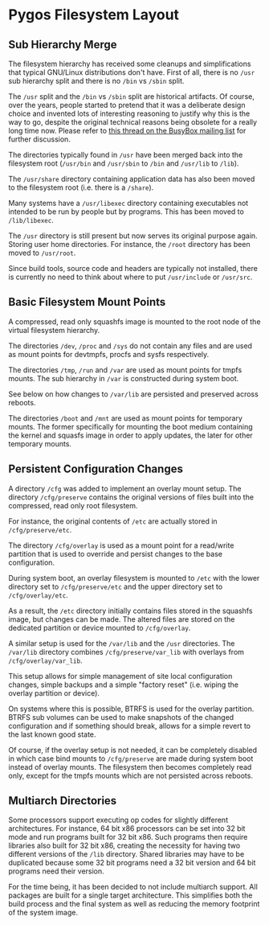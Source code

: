 # Pygos Filesystem Layout

## Sub Hierarchy Merge

The filesystem hierarchy has received some cleanups and simplifications that
typical GNU/Linux distributions don't have. First of all, there is no `/usr`
sub hierarchy split and there is no `/bin` vs `/sbin` split.

The `/usr` split and the `/bin` vs `/sbin` split are historical artifacts. Of
course, over the years, people started to pretend that it was a deliberate
design choice and invented lots of interesting reasoning to justify why this is
the way to go, despite the original technical reasons being obsolete for a
really long time now. Please refer to [this thread on the BusyBox mailing list](http://lists.busybox.net/pipermail/busybox/2010-December/074114.html)
for further discussion.


The directories typically found in `/usr` have been merged back into the
filesystem root (`/usr/bin` and `/usr/sbin` to `/bin`  and `/usr/lib`
to `/lib`).

The `/usr/share` directory containing application data has also been moved to
the filesystem root (i.e. there is a `/share`).

Many systems have a `/usr/libexec` directory containing executables not intended
to be run by people but by programs. This has been moved to `/lib/libexec`.

The `/usr` directory is still present but now serves its original purpose again.
Storing user home directories. For instance, the `/root` directory has been
moved to `/usr/root`.

Since build tools, source code and headers are typically not installed, there
is currently no need to think about where to put `/usr/include` or `/usr/src`.


## Basic Filesystem Mount Points

A compressed, read only squashfs image is mounted to the root node of the
virtual filesystem hierarchy.

The directories `/dev`, `/proc` and `/sys` do not contain any files and are
used as mount points for devtmpfs, procfs and sysfs respectively.

The directories `/tmp`, `/run` and `/var` are used as mount points for tmpfs
mounts. The sub hierarchy in `/var` is constructed during system boot.

See below on how changes to `/var/lib` are persisted and preserved across
reboots.


The directories `/boot` and `/mnt` are used as mount points for temporary
mounts. The former specifically for mounting the boot medium containing the
kernel and squasfs image in order to apply updates, the later for other
temporary mounts.


## Persistent Configuration Changes

A directory `/cfg` was added to implement an overlay mount setup. The directory
`/cfg/preserve` contains the original versions of files built into the
compressed, read only root filesystem.

For instance, the original contents of `/etc` are actually stored in
`/cfg/preserve/etc`.

The directory `/cfg/overlay` is used as a mount point for a read/write
partition that is used to override and persist changes to the base
configuration.

During system boot, an overlay filesystem is mounted to `/etc` with the lower
directory set to `/cfg/preserve/etc` and the upper directory set to
`/cfg/overlay/etc`.

As a result, the `/etc` directory initially contains files stored in the
squashfs image, but changes can be made. The altered files are stored on the
dedicated partition or device mounted to `/cfg/overlay`.


A similar setup is used for the `/var/lib` and the `/usr` directories. The
`/var/lib` directory combines `/cfg/preserve/var_lib` with overlays from
`/cfg/overlay/var_lib`.


This setup allows for simple management of site local configuration changes,
simple backups and a simple "factory reset" (i.e. wiping the overlay partition
or device).

On systems where this is possible, BTRFS is used for the overlay partition.
BTRFS sub volumes can be used to make snapshots of the changed configuration
and if something should break, allows for a simple revert to the last known
good state.


Of course, if the overlay setup is not needed, it can be completely disabled in
which case bind mounts to `/cfg/preserve` are made during system boot instead
of overlay mounts. The filesystem then becomes completely read only, except for
the tmpfs mounts which are not persisted across reboots.


## Multiarch Directories

Some processors support executing op codes for slightly different architectures.
For instance, 64 bit x86 processors can be set into 32 bit mode and run
programs built for 32 bit x86. Such programs then require libraries also built
for 32 bit x86, creating the necessity for having two different versions of the
`/lib` directory. Shared libraries may have to be duplicated because some
32 bit programs need a 32 bit version and 64 bit programs need their version.


For the time being, it has been decided to not include multiarch support.
All packages are built for a single target architecture. This simplifies both
the build process and the final system as well as reducing the memory footprint
of the system image.
